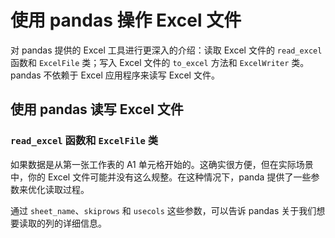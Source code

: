 # 使用 pandas 操作 Excel 文件

对 pandas 提供的 Excel 工具进行更深入的介绍：读取 Excel 文件的 `read_excel` 函数和 `ExcelFile` 类；写入 Excel 文件的 `to_excel` 方法和 `ExcelWriter` 类。pandas 不依赖于 Excel 应用程序来读写 Excel 文件。

## 使用 pandas 读写 Excel 文件

### `read_excel` 函数和 `ExcelFile` 类

如果数据是从第一张工作表的 A1 单元格开始的。这确实很方便，但在实际场景中，你的 Excel 文件可能并没有这么规整。在这种情况下，panda 提供了一些参数来优化读取过程。

通过 `sheet_name`、`skiprows` 和 `usecols` 这些参数，可以告诉 pandas 关于我们想要读取的列的详细信息。

